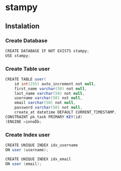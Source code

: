 # stampy

## Instalation
### Create Database

```java
CREATE DATABASE IF NOT EXISTS stampy;
USE stampy;
```

### Create Table user

```java
CREATE TABLE user(
	id int(255) auto_increment not null,
	first_name varchar(50) not null,
    last_name varchar(50) not null,
    username varchar(50) not null,
    email varchar(50) not null,
    password varchar(50) not null,
	create_at datetime DEFAULT CURRENT_TIMESTAMP,	
CONSTRAINT pk_task PRIMARY KEY(id)
)ENGINE =innoDb;
```
### Create Index user
```java
CREATE UNIQUE INDEX idx_username
ON user (username);
```
```java
CREATE UNIQUE INDEX idx_email
ON user (email);
```